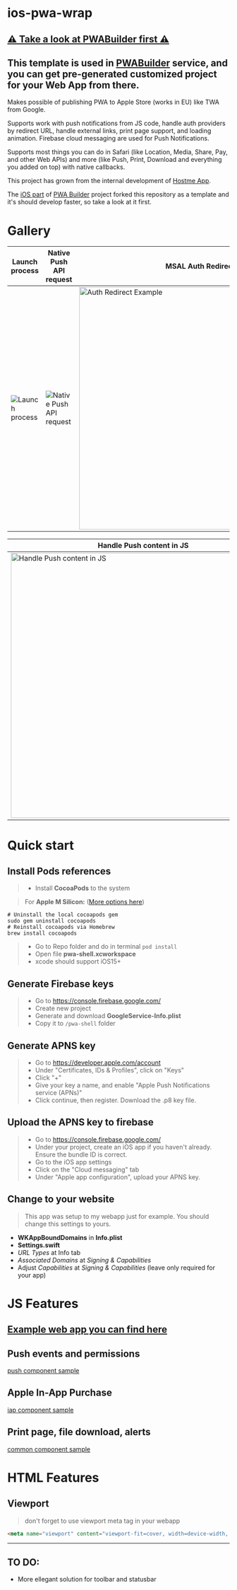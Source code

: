 # ios-pwa-wrap

## [⚠️ Take a look at PWABuilder first ⚠️](https://docs.pwabuilder.com/#/builder/app-store?id=publishing-pwas-to-the-app-store)
## This template is used in [PWABuilder](https://www.pwabuilder.com/) service, and you can get pre-generated customized project for your Web App from there.

Makes possible of publishing PWA to Apple Store (works in EU) like TWA from Google. 

Supports work with push notifications from JS code, handle auth providers by redirect URL, handle external links, print page support, and loading animation. Firebase cloud messaging are used for Push Notifications.

Supports most things you can do in Safari (like Location, Media, Share, Pay, and other Web APIs) and more (like Push, Print, Download and everything you added on top) with native callbacks.

This project has grown from the internal development of [Hostme App](https://www.hostmeapp.com/).

The [iOS part](https://github.com/pwa-builder/pwabuilder-ios) of [PWA Builder](https://www.pwabuilder.com/) project forked this repository as a template and it's should develop faster, so take a look at it first.

# Gallery
| Launch process | Native Push API request | MSAL Auth Redirect |
|---|---|---|
|![Launch process](https://user-images.githubusercontent.com/6115884/111901850-68c73c80-8a4b-11eb-840d-64e80020a034.gif)|![Native Push API request](https://user-images.githubusercontent.com/6115884/113514430-33f0d480-9577-11eb-9fc5-09fda0ee44e6.gif)|<img width="549" alt="Auth Redirect Example" src="https://user-images.githubusercontent.com/6115884/111901222-ab871580-8a47-11eb-9ac9-e5fc877ba1b9.png">|

| Handle Push content in JS | MacOS support |
|-|-|
|<img width="600" alt="Handle Push content in JS" src="https://user-images.githubusercontent.com/6115884/116286284-b5fba400-a797-11eb-8015-cd269915b82c.gif">|<img width="300" alt="MacOS support" src="https://user-images.githubusercontent.com/6115884/138604212-a52cdd41-c365-4509-8153-d817ca0e6136.jpg">|


# Quick start
## Install Pods references
>- Install **CocoaPods** to the system

>  For **Apple M Silicon:** ([More options here](https://stackoverflow.com/questions/64901180/how-to-run-cocoapods-on-apple-silicon-m1))
   ```
   # Uninstall the local cocoapods gem
   sudo gem uninstall cocoapods
   # Reinstall cocoapods via Homebrew
   brew install cocoapods
   ```
  
>- Go to Repo folder and do in terminal ``pod install``
>- Open file **pwa-shell.xcworkspace**
>- xcode should support iOS15+
## Generate Firebase keys
>- Go to https://console.firebase.google.com/
>- Create new project
>- Generate and download **GoogleService-Info.plist**
>- Copy it to ``/pwa-shell`` folder
## Generate APNS key
>- Go to https://developer.apple.com/account
>- Under "Certificates, IDs & Profiles", click on "Keys"
>- Click "+"
>- Give your key a name, and enable "Apple Push Notifications service (APNs)"
>- Click continue, then register. Download the .p8 key file.
## Upload the APNS key to firebase
>- Go to https://console.firebase.google.com/
>- Under your project, create an iOS app if you haven't already. Ensure the bundle ID is correct.
>- Go to the iOS app settings
>- Click on the "Cloud messaging" tab
>- Under "Apple app configuration", upload your APNS key.
## Change to your website
> This app was setup to my webapp just for example. You should change this settings to yours. 
- **WKAppBoundDomains** in **Info.plist**
- **Settings.swift**
- *URL Types* at Info tab
- *Associated Domains* at *Signing & Capabilities*
- Adjust *Capabilities* at *Signing & Capabilities* (leave only required for your app)



# JS Features
## [Example web app you can find here](https://github.com/khmyznikov/ios-pwa-shell)
## Push events and permissions
[push component sample](https://github.com/khmyznikov/ios-pwa-shell/blob/main/src/components/push.ts)

## Apple In-App Purchase
[iap component sample](https://github.com/khmyznikov/ios-pwa-shell/blob/main/src/components/in-app-purchase.ts)

## Print page, file download, alerts
[common component sample](https://github.com/khmyznikov/ios-pwa-shell/blob/main/src/pages/app-home.ts)


# HTML Features
## Viewport
> don't forget to use viewport meta tag in your webapp
```html
<meta name="viewport" content="viewport-fit=cover, width=device-width, initial-scale=1.0, shrink-to-fit=no">
```

***
## TO DO:
- More ellegant solution for toolbar and statusbar
